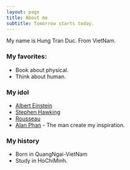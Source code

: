 ```yaml
---
layout: page
title: About me
subtitle: Tomorrow starts today.
---
```


My name is Hung Tran Duc. From VietNam. 

### My favorites: 

- Book about physical. 
- Think about human.

### My idol
- [Albert Einstein](https://en.wikipedia.org/wiki/Albert_Einstein)
- [Stephen Hawking](https://en.wikipedia.org/wiki/Stephen_Hawking)
- [Rousseau](https://en.wikipedia.org/wiki/Jean-Jacques_Rousseau)
- [Alan Phan](https://vi.wikipedia.org/wiki/Alan_Phan) - The man create my inspiration.

### My history
- Born in QuangNgai-VietNam
- Study in HoChiMinh.